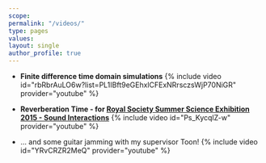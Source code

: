 ```yaml
---
scope:
permalink: "/videos/"
type: pages
values:
layout: single
author_profile: true
---
```


* **Finite difference time domain simulations**
{% include video id="rbRbrAuLO6w?list=PL1IBft9eGEhxlCFExNRrsczsWjP70NiGR" provider="youtube" %}

* **Reverberation Time - for [Royal Society Summer Science Exhibition 2015 - Sound Interactions](http://sse.royalsociety.org/2015/sound-interactions/)**
{% include video id="Ps_KycqlZ-w" provider="youtube" %}

* ... and some guitar jamming with my supervisor Toon!
{% include video id="YRvCRZR2MeQ" provider="youtube" %}


